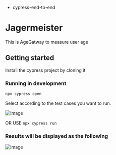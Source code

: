 
- cypress-end-to-end
# Jagermeister

This is AgeGatway to measure user age 

## Getting started

Install the cypress project by cloning it 
### Running in development

`npx cypress open`

Select according to the test cases you want to run.

![image](https://github.com/AbdelrhmanSayed1/Jagermeister_Cypress/assets/64142081/691b206a-7c75-4fb7-ad26-04e864a1e125)

OR USE `npx cypress run`

### Results will be displayed as the following

  ![image](https://github.com/AbdelrhmanSayed1/Jagermeister_Cypress/assets/64142081/c87750d8-e871-4518-a927-87f9830733c7)


